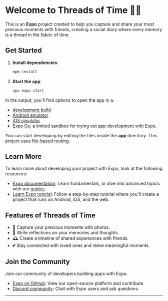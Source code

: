 
# Welcome to **Threads of Time** 🧵✨

This is an **Expo** project created to help you capture and share your most precious moments with friends, creating a social diary where every memory is a thread in the fabric of time.

## Get Started

1. **Install dependencies**:

   ```bash
   npm install
   ```

2. **Start the app**:

   ```bash
   npx expo start
   ```

In the output, you'll find options to open the app in a:

- [development build](https://docs.expo.dev/develop/development-builds/introduction/)
- [Android emulator](https://docs.expo.dev/workflow/android-studio-emulator/)
- [iOS simulator](https://docs.expo.dev/workflow/ios-simulator/)
- [Expo Go](https://expo.dev/go), a limited sandbox for trying out app development with Expo.

You can start developing by editing the files inside the **app** directory. This project uses [file-based routing](https://docs.expo.dev/router/introduction).

## Learn More

To learn more about developing your project with Expo, look at the following resources:

- [Expo documentation](https://docs.expo.dev/): Learn fundamentals, or dive into advanced topics with our [guides](https://docs.expo.dev/guides).
- [Learn Expo tutorial](https://docs.expo.dev/tutorial/introduction/): Follow a step-by-step tutorial where you'll create a project that runs on Android, iOS, and the web.

## Features of **Threads of Time**

- 📸 Capture your precious moments with photos.
- 📝 Write reflections on your memories and thoughts.
- 🕰️ Create a timeline of shared experiences with friends.
- 💕 Stay connected with loved ones and relive meaningful moments.

## Join the Community

Join our community of developers building apps with Expo.

- [Expo on GitHub](https://github.com/expo/expo): View our open-source platform and contribute.
- [Discord community](https://chat.expo.dev): Chat with Expo users and ask questions.

---
